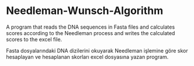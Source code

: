 # Needleman-Wunsch-Algorithm

A program that reads the DNA sequences in Fasta files and calculates scores according to the Needleman process and writes the calculated scores to the excel file.

Fasta dosyalarındaki DNA dizilerini okuyarak Needleman işlemine göre skor hesaplayan ve hesaplanan skorları excel dosyasına yazan program.
